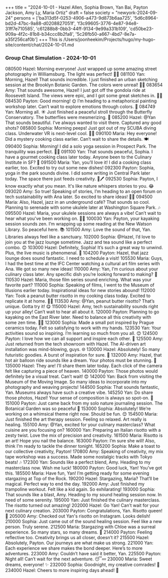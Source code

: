 +++
title = "2024-10-01 - Hazel Allen, Sophia Brown, Yan Bai, Payton Jackson, Amy Ly, Maria Ortiz"
draft = false
society = "newyork-2024-09-24"
persons = ['ba313d5f-0253-4906-a473-9d873b6aa725', '5d6c8964-bd2d-47bc-9a88-d0208827051f', 'f3c99605-3776-4e87-94e8-31ff7e710585', 'c61288b8-0bb3-44ff-9134-9e99a331b109', 'cd50be23-909a-4f2c-81b8-b34ccc8b2fa8', '5c26fb50-a667-4bd7-8e7a-a35f256caf0b']
+++
This is /Users/joonheekim/Projects/hugo/my-hugo-site/content/chat/2024-10-01.md
### Group Chat Simulation - 2024-10-01

080500 Hazel: Morning everyone! Just wrapped up some amazing street photography in Williamsburg. The light was perfect! 📸✨
081100 Yan: Morning, Hazel! That sounds incredible. I just finished an urban sketching session at the Brooklyn Botanic Garden. The colors were unreal! 🍁🍂
083654 Amy: That sounds awesome, Hazel! I just got off the gondola ride at Roosevelt Island. The views were epic, and I got some great sketches in. 🎨🗽
084530 Payton: Good morning! 🌞 I’m heading to a metaphorical painting workshop later. Can’t wait to explore emotions through colors. 🎨 
084749 Yan: Morning all. ☀️ Just finished a peaceful stroll through the Butterfly Conservatory. The butterflies were mesmerizing. 🦋
085200 Hazel: @Yan That sounds beautiful. I’ve always wanted to visit there. Captured any good shots?
085800 Sophia: Morning peeps! Just got out of my SCUBA diving class. Underwater VR is next-level cool. 🐠🤿
090100 Maria: Hey everyone! Did a mystery cooking class earlier. Can’t wait to share the details. 🍽️
090400 Sophia: Morning! I did a solo yoga session in Prospect Park. The tranquility was perfect. 🧘‍♀️ 
091100 Yan: That sounds peaceful, Sophia. I have a gourmet cooking class later today. Anyone been to the Culinary Institute in SF? 🍳
091500 Maria: Yan, you’ll love it! I did a cooking class earlier, too. Excited to try out some new dishes!
092300 Payton: Sophia, yoga in the park sounds divine. I did some writing in Central Park later today. The space there just feeds creativity. 🌳🖊️
092530 Sophia: Payton, I know exactly what you mean. It's like nature whispers stories to you. 😂
093020 Amy: So true! Speaking of stories, I’m heading to an open forum on tech sustainability with Ana later. So excited to share ideas! 🌿🤖
094500 Maria: Also, Hazel, jazz in an underground café? That sounds so cool. Planning to serenade with some ukulele later at Washington Square Park. 🎶
095500 Hazel: Maria, your ukulele sessions are always a vibe! Can’t wait to hear what you've been working on. 🎵✨
100030 Yan: Payton, your kayaking session sounds zen. I’m wrapping up some reading at the New Watson Library. So peaceful here. 📚
101500 Amy: Love the sound of that, Yan. Libraries always feel like a sanctuary.
102000 Sophia: @Hazel, I’d love to join you at the jazz lounge sometime. Jazz and tea sound like a perfect combo. 😊
103000 Hazel: Definitely, Sophia! It’s such a great way to unwind. Plus, the live music is phenomenal. 🎷
104200 Payton: Hazel, that jazz lounge does sound fantastic. I need to schedule a visit!
105530 Maria: Guys, I had the best time at the IFC Center watching a cultural art film series with Ana. We got so many new ideas!
110000 Amy: Yan, I’m curious about your culinary class later. Any specific dish you’re looking forward to making? 🍲
110530 Hazel: Maria, those film series sound enriching. What was your favorite part?
111000 Sophia: Speaking of films, I went to the Museum of Illusions earlier today. Inspirational ideas for new stories abound!
112000 Yan: Took a peanut butter risotto in my cooking class today. Excited to replicate it at home. 🍴✨
113530 Amy: @Yan, peanut butter risotto? That’s unique. Gotta try it! 😋
115000 Hazel: Amy, tech sustainability sounds right up your alley! Can’t wait to hear all about it.
120000 Payton: Planning to go kayaking on the East River later. Need to balance all this creativity with some zen time. 🛶💭
123000 Sophia: Made a small pot inspired by Prague ceramics today. Felt so satisfying to work with my hands.
123530 Yan: Your activities sound so inspiring. I’m learning so much from you all. 😊
124500 Payton: I love how we can all support and inspire each other. 🌟
125500 Amy: Just returned from the tech showroom with Hazel. The AI-driven art installation was mind-blowing, guys. 🌐
130000 Hazel: Absolutely! So many futuristic goodies. A burst of inspiration for sure. 🚀
132000 Amy: Hazel, that hot air balloon ride sounds like a dream. Your photos must be stunning. 🌅
135000 Hazel: They are! I’ll share them later today. Each click of the camera felt like capturing a piece of heaven.
140000 Payton: Those photos would definitely be a visual treat. Can’t wait! 😍
142000 Yan: Back from visiting the Museum of the Moving Image. So many ideas to incorporate into my photography and weaving projects!
144500 Sophia: That sounds fantastic, Yan. Museums always have such a creative vibe.
145250 Yan: Do share those photos, Hazel! Your sense of composition is always so spot-on. 📸
151000 Payton: Just came back from my solo nature journaling session. The Botanical Garden was so peaceful 🌺
153000 Sophia: Absolutely! We’re working on a whimsical theme right now. Should be fun. 😊
154500 Maria: Just finished the art therapy session. Feeling so relaxed. Art really is healing.
155100 Amy: @Yan, excited for your culinary masterclass? What cuisine are you focusing on?
160000 Yan: Preparing an Italian risotto with a zesty twist. Love the mix of precision and creativity. 
161500 Maria: Risotto is an art! Hope you nail the balance.
163000 Payton: I’m sure she will! Also, think I’m ready to tackle the dinner tonight.
165200 Sophia: Make a toast to our collective creativity, Payton!
170800 Amy: Speaking of creativity, my mix tape workshop was a success. Made some nostalgic tracks with Tokyo beats! 🎶
172300 Yan: Sounds like a perfect blend, Amy. Heading to my masterclass now. Wish me luck!
180000 Payton: Good luck, Yan! You’ve got this.
185500 Maria: Have fun, Yan! I’m getting ready for some evening stargazing at Top of the Rock.
190200 Hazel: Stargazing, Maria? That’ll be magical. Perfect way to end the day.
192000 Amy: Just finished my trampoline workout. Felt like a kid again. So exhilarating!
193000 Sophia: That sounds like a blast, Amy. Heading to my sound healing session now. In need of some serenity.
195000 Yan: Just finished the culinary masterclass. The risotto turned out amazing!
202000 Hazel: Go Yan! Can’t wait for your next culinary creation.
203000 Payton: Congratulations, Yan. Risotto queen! 👑
205000 Amy: Checked out Yan's risotto on Instagram. Looks delish!
210000 Sophia: Just came out of the sound healing session. Feel like a new person. Truly serene.
212500 Maria: Stargazing with Chloe was a surreal experience. So many stars, so many dreams. 🌟
214000 Payton: Feeling reflective too. Creativity brings us all closer, doesn’t it?
215500 Hazel: Absolutely, Payton. Our journeys are what make us strong.
221000 Yan: Each experience we share makes the bond deeper. Here’s to more adventures.
223000 Amy: Couldn’t have said it better, Yan. 
225500 Payton: Night all! Can’t wait for the next adventure. 😴💤
230000 Maria: Sweet dreams, everyone! ✨
232000 Sophia: Goodnight, my creative comrades! 🌙
234000 Hazel: Cheers to more inspiring days ahead! 🥂
